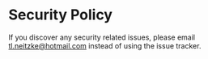 # Security Policy

If you discover any security related issues, please email tl.neitzke@hotmail.com instead of using the issue tracker.
